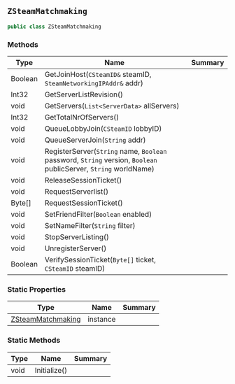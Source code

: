 ## `ZSteamMatchmaking`

```csharp
public class ZSteamMatchmaking

```

### Methods

| Type | Name | Summary | 
| --- | --- | --- | 
| Boolean | GetJoinHost(`CSteamID&` steamID, `SteamNetworkingIPAddr&` addr) |  | 
| Int32 | GetServerListRevision() |  | 
| void | GetServers(`List<ServerData>` allServers) |  | 
| Int32 | GetTotalNrOfServers() |  | 
| void | QueueLobbyJoin(`CSteamID` lobbyID) |  | 
| void | QueueServerJoin(`String` addr) |  | 
| void | RegisterServer(`String` name, `Boolean` password, `String` version, `Boolean` publicServer, `String` worldName) |  | 
| void | ReleaseSessionTicket() |  | 
| void | RequestServerlist() |  | 
| Byte[] | RequestSessionTicket() |  | 
| void | SetFriendFilter(`Boolean` enabled) |  | 
| void | SetNameFilter(`String` filter) |  | 
| void | StopServerListing() |  | 
| void | UnregisterServer() |  | 
| Boolean | VerifySessionTicket(`Byte[]` ticket, `CSteamID` steamID) |  | 


### Static Properties

| Type | Name | Summary | 
| --- | --- | --- | 
| [ZSteamMatchmaking](./ZSteamMatchmaking.md) | instance |  | 


### Static Methods

| Type | Name | Summary | 
| --- | --- | --- | 
| void | Initialize() |  | 


